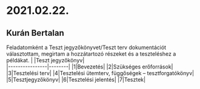 ﻿# 2021.02.22.
## Kurán Bertalan
Feladatomként a Teszt jegyzőkönyvet/Teszt terv dokumentációt választottam, megirtam a hozzátartozó részeket és a teszteléshez a példákat.
| |Teszt jegyzőkönyv|                                              
|----------------|--------|
|1|Bevezetés|
|2|Szükséges erőforrások|
|3|Tesztelési terv|
|4|Tesztelési ütemterv, függőségek – tesztforgatókönyv|
|5|Tesztjegyzőkönyv|
|6|Tesztelési jelentés|
|7|Tesztek|

